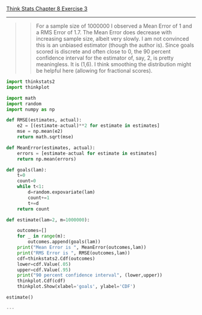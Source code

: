 [Think Stats Chapter 8 Exercise 3](http://greenteapress.com/thinkstats2/html/thinkstats2009.html#toc77)

---

>> For a sample size of 1000000 I observed a Mean Error of 1 and a RMS Error of 1.7. The Mean
>> Error does decrease with increasing sample size, albeit very slowly. I am not convinced this 
>> is an unbiased estimator (though the author is). Since goals scored is discrete and often 
>> close to 0, the 90 percent confidence interval for the estimator of, say, 2, is pretty meaningless.
>> It is (1,6). I think smoothing the distribution might be helpful here (allowing for fractional
>> scores).

```python
import thinkstats2
import thinkplot

import math
import random
import numpy as np

def RMSE(estimates, actual):
    e2 = [(estimate-actual)**2 for estimate in estimates]
    mse = np.mean(e2)
    return math.sqrt(mse)

def MeanError(estimates, actual):
    errors = [estimate-actual for estimate in estimates]
    return np.mean(errors)

def goals(lam):
    t=0
    count=0
    while t<1:
        d=random.expovariate(lam)
        count+=1
        t+=d
    return count

def estimate(lam=2, m=1000000):

	outcomes=[]
	for _ in range(m):
		outcomes.append(goals(lam))
	print("Mean Error is ", MeanError(outcomes,lam))
	print("RMS Error is ", RMSE(outcomes,lam))
	cdf=thinkstats2.Cdf(outcomes)
	lower=cdf.Value(.05)
	upper=cdf.Value(.95)
	print("90 percent confidence interval", (lower,upper))
	thinkplot.Cdf(cdf)
	thinkplot.Show(xlabel='goals', ylabel='CDF')

estimate()

---
